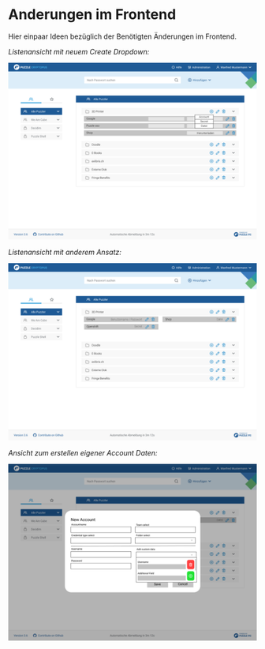# Anderungen im Frontend
Hier einpaar Ideen bezüglich der Benötigten Änderungen im Frontend.

_Listenansicht mit neuem Create Dropdown:_

![Listview](_files/_mockups/encryptables_listview.png)

_Listenansicht mit anderem Ansatz:_

![Listview](_files/_mockups/encryptables_list.png)

_Ansicht zum erstellen eigener Account Daten:_

![Listview](_files/_mockups/encryptables%20create.png)
